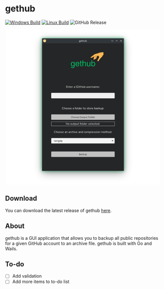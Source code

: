 # gethub

[![Windows Build](https://github.com/rickydodd/gethub/actions/workflows/windows-build.yml/badge.svg)](https://github.com/rickydodd/gethub/actions/workflows/windows-build.yml)
[![Linux Build](https://github.com/rickydodd/gethub/actions/workflows/linux-build.yml/badge.svg)](https://github.com/rickydodd/gethub/actions/workflows/linux-build.yml)
![GitHub Release](https://img.shields.io/github/v/release/rickydodd/gethub)

<p align="center">
    <img src="./assets/gethub_glow.png" />
</p>

## Download

You can download the latest release of gethub [here](https://github.com/rickydodd/gethub/releases/latest).

## About

gethub is a GUI application that allows you to backup all public repositories for a given GitHub account to an archive file. gethub is built with Go and Wails.

## To-do

- [ ] Add validation
- [ ] Add more items to to-do list
